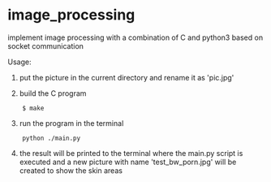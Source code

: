 # image_processing
implement image processing with a combination of C and python3 based on socket communication

Usage: 
1. put the picture in the current directory and rename it as 'pic.jpg'    

2. build the C program
```
    $ make
```

3. run the program in the terminal
```
    python ./main.py
```

4. the result will be printed to the terminal where the main.py script is executed and a new picture with name 'test_bw_porn.jpg' will be created to show the skin areas


